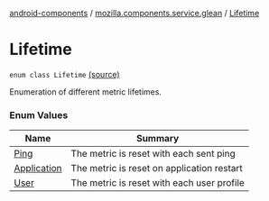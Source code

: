 [android-components](../../index.md) / [mozilla.components.service.glean](../index.md) / [Lifetime](./index.md)

# Lifetime

`enum class Lifetime` [(source)](https://github.com/mozilla-mobile/android-components/blob/master/components/service/glean/src/main/java/mozilla/components/service/glean/CommonMetricData.kt#L17)

Enumeration of different metric lifetimes.

### Enum Values

| Name | Summary |
|---|---|
| [Ping](-ping.md) | The metric is reset with each sent ping |
| [Application](-application.md) | The metric is reset on application restart |
| [User](-user.md) | The metric is reset with each user profile |
